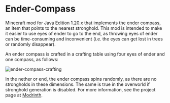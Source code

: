 # Ender-Compass
Minecraft mod for Java Edition 1.20.x that implements the ender compass, an item that points to the nearest stronghold. This mod is intended to make it easier to use eyes of ender to go to the end, as throwing eyes of ender can be time-consuming and inconvenient (i.e. the eyes can get lost in trees or randomly disappear).

An ender compass is crafted in a crafting table using four eyes of ender and one compass, as follows:

![ender-compass-crafting](https://github.com/user-attachments/assets/91bf35fe-ad07-4e72-98bd-005981ad3a80)

In the nether or end, the ender compass spins randomly, as there are no strongholds in these dimensions. The same is true in the overworld if stronghold generation is disabled. For more information, see the project page at [Modrinth](https://modrinth.com/mod/ender-compass).